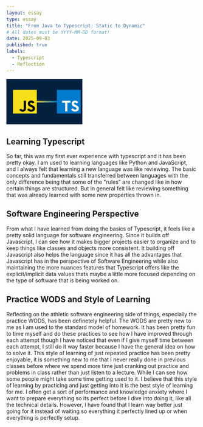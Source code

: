 ```yaml
---
layout: essay
type: essay
title: "From Java to Typescript: Static to Dynamic"
# All dates must be YYYY-MM-DD format!
date: 2025-09-03
published: true
labels:
  - Typescript
  - Reflection
---
```


<img width="200px" class="rounded float-start pe-4" src="../img/typescript/typescript1.png">

## Learning Typescript

So far, this was my first ever experience with typescript and it has been pretty okay. I am used to learning languages like Python and JavaScript, and I always felt that learning a new language was like reviewing. The basic concepts and fundamentals still transferred between languages with the only difference being that some of the "rules" are changed like in how certain things are structured. But in general felt like reviewing something that was already learned with some new properties thrown in.

## Software Engineering Perspective
From what I have learned from doing the basics of Typescript, it feels like a pretty solid language for software engineering. Since it builds off Javascript, I can see how it makes bigger projects easier to organize and to keep things like classes and objects more consistent. It building off Javascript also helps the language since it has all the advantages that Javascript has in the perspective of Software Engineering while also maintaining the more nuances features that Typescript offers like the explicit/implicit data values thats maybe a little more focused depending on the type of software that is being worked on.

## Practice WODS and Style of Learning
Reflecting on the athletic software engineering side of things, especially the practice WODS, has been definetely helpful. The WODS are pretty new to me as I am used to the standard model of homework. It has been pretty fun to time myself and do these practices to see how I have improved through each attempt though I have noticed that even if I give myself time between each attempt, I still do it way faster because I have the general idea on how to solve it. This style of learning of just repeated practice has been pretty enjoyable, it is something new to me that I never really done in previous classes before where we spend more time just cranking out practice and problems in class rather than just listen to a lecture. While I can see how some people might take some time getting used to it. I believe that this style of learning by practicing and just getting into it is the best style of learning for me. I often get a sort of performance and knowledge anxiety where I want to prepare everything so its perfect before I dive into doing it, like all the technical details. However, I have found that I learn way better just going for it instead of waiting so everything it perfectly lined up or when everything is perfectly setup.

## 
